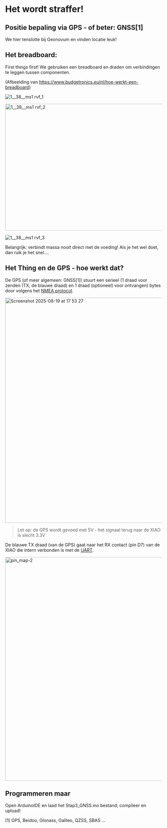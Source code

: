# Het wordt straffer!

## Positie bepaling via GPS - of beter: GNSS[1]

We hier tenslotte bij Geonovum en vinden locatie leuk!

## Het breadboard:

First things first! We gebruiken een breadboard en draden om verbindingen te leggen tussen componenten.

(Afbeelding van https://www.budgetronics.eu/nl/hoe-werkt-een-breadboard)

![1__38__ms1 rvf_1](https://github.com/user-attachments/assets/c3629196-3a47-4481-82ab-f3e0f5d9ce59)

<img width="670" height="408" alt="1__38__ms1 rvf_2" src="https://github.com/user-attachments/assets/8b4b6081-9574-4e0f-bcb9-459f583d8935" />

![1__38__ms1 rvf_3](https://github.com/user-attachments/assets/fcf70c9c-df58-4496-9675-d9782186cd3f)

Belangrijk: verbindt massa nooit direct met de voeding! Als je het wel doet, dan ruik je het snel....

## Het Thing en de GPS - hoe werkt dat?

De GPS (of meer algemeen: GNSS[1]) stuurt een serieel (1 draad voor zenden (TX, de blauwe draad) en 1 draad (optioneel) voor ontvangen) bytes door volgens het [NMEA protocol](https://nl.wikipedia.org/wiki/NMEA-0183).

<img width="1121" height="725" alt="Screenshot 2025-08-19 at 17 53 27" src="https://github.com/user-attachments/assets/2049d0f2-d8e1-4d43-b10b-91fe0d582b08" />

>Let op: de GPS wordt gevoed met 5V - het signaal terug naar de XIAO is slecht 3.3V

De blauwe TX draad (van de GPS) gaat naar het RX contact (pin D7) van de XIAO die intern verbonden is met de [UART](https://nl.wikipedia.org/wiki/UART).

<img width="1280" height="720" alt="pin_map-2" src="https://github.com/user-attachments/assets/50a36612-d3dc-4736-bbd5-2393f92ff132" />


## Programmeren maar

Open ArduinoIDE en laad het Stap3_GNSS.ino bestand; compileer en upload!

[1] GPS, Beidou, Glonass, Galileo, QZSS, SBAS ...









